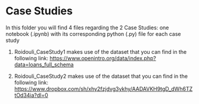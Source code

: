 # Case Studies

In this folder you will find 4 files regarding the 2 Case Studies:
one notebook (.ipynb) with its corresponding python (.py) file for each case study

1. Roidouli_CaseStudy1 makes use of the dataset that you can find in the following link: 
https://www.openintro.org/data/index.php?data=loans_full_schema

2. Roidouli_CaseStudy2 makes use of the dataset that you can find in the following link: 
https://www.dropbox.com/sh/xhy2fzjdvg3ykhy/AADAVKH9tgD_dWh6TZtOd34ia?dl=0

